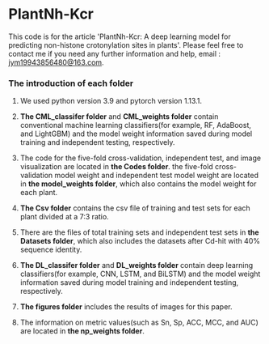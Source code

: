 # PlantNh-Kcr
This code is for the article 'PlantNh-Kcr: A deep learning model for predicting non-histone crotonylation sites in plants'.
Please feel free to contact me if you need any further information and help, email : jym19943856480@163.com.

### The introduction of each folder
1. We used python version 3.9 and pytorch version 1.13.1.

2. **The CML_classifer folder** and **CML_weights folder** contain conventional machine learning classifiers(for example, RF, AdaBoost, and LightGBM) and the model weight information saved during model training and independent testing, respectively.

3. The code for the five-fold cross-validation, independent test, and image visualization are located in **the Codes folder**. the five-fold cross-validation model weight and independent test model weight are located in **the model_weights folder**, which also contains the model weight for each plant.

4. **The Csv folder** contains the csv file of training and test sets for each plant divided at a 7:3 ratio.

5. There are the files of total training sets and independent test sets in **the Datasets folder**, which also includes the datasets after Cd-hit with 40% sequence identity.

6. **The DL_classifer folder** and **DL_weights folder** contain deep learning classifiers(for example, CNN, LSTM, and BiLSTM) and the model weight information saved during model training and independent testing, respectively.

7. **The figures folder** includes the results of images for this paper.

8. The information on metric values(such as Sn, Sp, ACC, MCC, and AUC) are located in **the np_weights folder**.